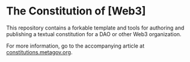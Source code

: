 # The Constitution of [Web3]

This repository contains a forkable template and tools for authoring and publishing a textual constitution for a DAO or other Web3 organization.

For more information, go to the accompanying article at [constitutions.metagov.org](https://constitutions.metagov.org).
